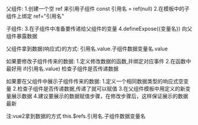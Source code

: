 父组件:
1.创建一个空 ref 来引用子组件 const 引用名 = ref(null)
2.在模板中的子组件上绑定 ref="引用名"

子组件:
3.在子组件中准备要传递给父组件的变量
4.defineExpose({变量名}) 向父组件暴露数据

父组件拿到数据(响应式)的方式: 引用名.value.子组件数据变量名.value

如果要修改子组件传来的数据:
1.定义修改数据的函数,并绑定对应事件
2.在函数中最好用 if(引用名.value) 检查子组件是否传递数据

如果要在父组件中展示子组件传来的数据:
1.定义一个相同数据类型的响应式空变量
2.检查子组件是否传递数据,传递了就可以赋值
3.在父组件模板中用定义的新变量展示数据
4.建议要展示的数据赋值步骤，在修改步骤后，这样保证展示的数据最新

注:vue2拿到数据的方式 this.$refs.引用名.子组件数据变量名